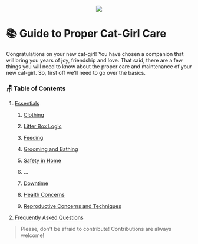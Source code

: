 
<p align="center">
  <img src="https://pa1.narvii.com/5988/df17430b4565a719be3992d22f6e1497855a5085_hq.gif">
</p1>

# 📚 Guide to Proper Cat-Girl Care
Congratulations on your new cat-girl! You have chosen a companion that will bring you years of joy, friendship and love. That said, there are a few things you will need to know about the proper care and maintenance of your new cat-girl. So, first off we'll need to go over the basics.

### 🪑 Table of Contents

1. [Essentials](essentials/README.md)

	1. [Clothing](essentials/1_clothes.md)

	2. [Litter Box Logic](essentials/2_box.md)

	3. [Feeding](essentials/3_feeding.md)

	4. [Grooming and Bathing](essentials/4_grooming_and_bathing.md)

	5. [Safety in Home](essentials/5_safety_in_home.md)

	6. ...

	7. [Downtime](essentials/7_downtime.md)

	8. [Health Concerns](essentials/8_health_concerns.md)

	9. [Reproductive Concerns and Techniques](essentials/9_reproduction.md)

2. [Frequently Asked Questions](faqs/README.md)

> Please, don't be afraid to contribute! Contributions are always welcome!
